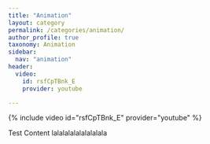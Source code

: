 ```yaml
---
title: "Animation"
layout: category
permalink: /categories/animation/
author_profile: true
taxonomy: Animation
sidebar:
  nav: "animation"
header:
  video:
    id: rsfCpTBnk_E
    provider: youtube

---
```


{% include video id="rsfCpTBnk_E" provider="youtube" %}

Test Content lalalalalalalalalala
